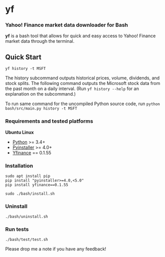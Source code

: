 # yf
### Yahoo! Finance market data downloader for Bash
**yf** is a bash tool that allows for quick and easy access to Yahoo! Finance market data through the terminal.

## Quick Start
    yf history -t MSFT
The history subcommand outputs historical prices, volume, dividends, and stock splits.
The following command outputs the Microsoft stock data from the past month on a daily interval.
(Run `yf history --help` for an explanation on the subcommand.)

To run same command for the uncompiled Python source code, run `python bash/src/main.py history -t MSFT`

### Requirements and tested platforms
**Ubuntu Linux**
- [Python][1] >= 3.4+
- [Pyinstaller][2] >= 4.0+
- [Yfinance][3] == 0.1.55

[1]: https://www.python.org/
[2]: https://pypi.org/project/pyinstaller/
[3]: https://github.com/ranaroussi/yfinance/

### Installation
    sudo apt install pip
    pip install "pyinstaller>=4.0,<5.0"
    pip install yfinance==0.1.55

    sudo ./bash/install.sh

### Uninstall
    ./bash/uninstall.sh

### Run tests
    ./bash/test/test.sh

Please drop me a note if you have any feedback!
